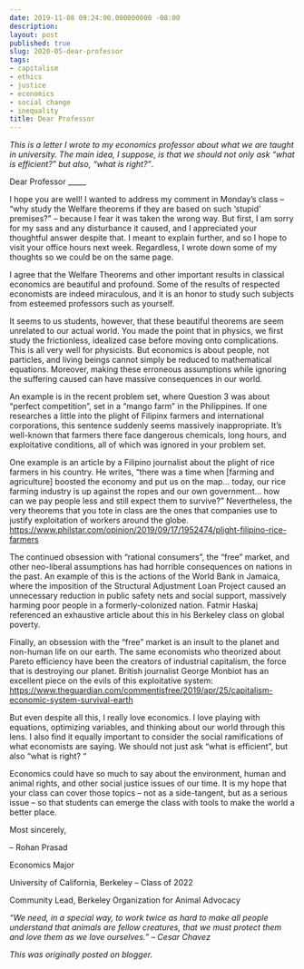```yaml
---
date: 2019-11-08 09:24:00.000000000 -08:00
description:
layout: post
published: true
slug: 2020-05-dear-professor
tags:
- capitalism
- ethics
- justice
- economics
- social change
- inequality
title: Dear Professor
---
```

*This is a letter I wrote to my economics professor about what
we are taught in university. The main idea, I suppose, is that we
should not only ask “what is efficient?” but also, “what is right?”*.  

  

Dear Professor \_\_\_\_\_  

  

I hope you are well! I wanted to address my comment in Monday’s class
– “why study the Welfare theorems if they are based on such ‘stupid’
premises?” – because I fear it was taken the wrong way. But first, I am
sorry for my sass and any disturbance it caused, and I appreciated your
thoughtful answer despite that. I meant to explain further, and so I
hope to visit your office hours next week. Regardless, I wrote down some
of my thoughts so we could be on the same page.  

  

I agree that the Welfare Theorems and other important results in
classical economics are beautiful and profound. Some of the results of
respected economists are indeed miraculous, and it is an honor to study
such subjects from esteemed professors such as yourself.  

  

It seems to us students, however, that these beautiful theorems are
seem unrelated to our actual world. You made the point that in physics,
we first study the frictionless, idealized case before moving onto
complications. This is all very well for physicists. But economics is
about people, not particles, and living beings cannot simply be reduced
to mathematical equations. Moreover, making these erroneous assumptions
while ignoring the suffering caused can have massive consequences in our
world.  

  

An example is in the recent problem set, where Question 3 was about
“perfect competition”, set in a “mango farm” in the Philippines. If one
researches a little into the plight of Filipinx farmers and
international corporations, this sentence suddenly seems massively
inappropriate. It’s well-known that farmers there face dangerous
chemicals, long hours, and exploitative conditions, all of which was
ignored in your problem set.  

  

One example is an article by a Filipino journalist about the plight
of rice farmers in his country. He writes, “there was a time when
[farming and agriculture] boosted the economy and put us on the map…
today, our rice farming industry is up against the ropes and our own
government… how can we pay people less and still expect them to
survive?” Nevertheless, the very theorems that you tote in class are the
ones that companies use to justify exploitation of workers around the
globe.
https://www.philstar.com/opinion/2019/09/17/1952474/plight-filipino-rice-farmers  

  

The continued obsession with “rational consumers”, the “free” market,
and other neo-liberal assumptions has had horrible consequences on
nations in the past. An example of this is the actions of the World Bank
in Jamaica, where the imposition of the Structural Adjustment Loan
Project caused an unnecessary reduction in public safety nets and social
support, massively harming poor people in a formerly-colonized nation.
Fatmir Haskaj referenced an exhaustive article about this in his
Berkeley class on global poverty.  

  

Finally, an obsession with the “free” market is an insult to the
planet and non-human life on our earth. The same economists who
theorized about Pareto efficiency have been the creators of industrial
capitalism, the force that is destroying our planet. British journalist
George Monbiot has an excellent piece on the evils of this exploitative
system:
https://www.theguardian.com/commentisfree/2019/apr/25/capitalism-economic-system-survival-earth  

  

But even despite all this, I really love economics. I love playing
with equations, optimizing variables, and thinking about our world
through this lens. I also find it equally important to consider the
social ramifications of what economists are saying. We should not just
ask “what is efficient”, but also “what is right? “  

  

Economics could have
so much to say about the environment, human and animal rights, and
other social justice issues of our time. It is my hope that your class
can cover those topics – not as a side-tangent, but as a serious issue –
so that students can emerge the class with tools to make the world a
better place.  

  

Most sincerely,   

–
Rohan Prasad  

Economics Major  

University of California, Berkeley – Class of 2022  

Community Lead, Berkeley Organization for Animal Advocacy  

*“We need, in a special way, to work twice as hard to make all
people understand that animals are fellow creatures, that we must
protect them and love them as we love ourselves.” – Cesar Chavez*

*This was originally posted on blogger.*
